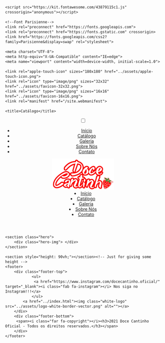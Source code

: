 <!DOCTYPE html>
<html lang="en">
<head>
    <link rel="stylesheet" href="catalogo-style.css">
    <link rel="stylesheet" href="../style.css">

    <script src="https://kit.fontawesome.com/43879115c1.js" crossorigin="anonymous"></script>
    
    <!--Font Parisienne-->
    <link rel="preconnect" href="https://fonts.googleapis.com">
    <link rel="preconnect" href="https://fonts.gstatic.com" crossorigin>
    <link href="https://fonts.googleapis.com/css2?family=Parisienne&display=swap" rel="stylesheet">
    
    <meta charset="UTF-8">
    <meta http-equiv="X-UA-Compatible" content="IE=edge">
    <meta name="viewport" content="width=device-width, initial-scale=1.0">
    
    <link rel="apple-touch-icon" sizes="180x180" href="../assets/apple-touch-icon.png">
    <link rel="icon" type="image/png" sizes="32x32" href="../assets/favicon-32x32.png">
    <link rel="icon" type="image/png" sizes="16x16" href="../assets/favicon-16x16.png">
    <link rel="manifest" href="/site.webmanifest">
    
    <title>Catálogo</title>
</head>
<body>          
    <header>
        <input class="ch" type="checkbox" id="chec">
        <label class="ch" for="chec">     
            <i class="fa fa-bars"></i>
        </label>
                <nav class="hm-list">
                    <ul>
                        <li><a href="../index.html">Início</a></li>
                        <li><a href="catalogo.html">Catálogo</a></li>
                        <li><a href="galeria.html">Galeria</a></li>
                        <li><a href="sobre-nos.html">Sobre Nós</a></li>
                        <li><a href="contato.html">Contato</a></li>
                    </ul>
                </nav>
</ul>
        <a href="../index.html"><img class="logo" src="../assets/logo-tpt-resized.png" alt=""></a>
        <nav>
            <a href="../index.html"><li class="a1">Início</li></a>
            <a href="catalogo.html"><li class="a2">Catálogo</li></a>
            <a href="galeria.html"><li class="a3">Galeria</li></a>
            <a href="sobre-nos.html"><li class="a4">Sobre Nós</li></a>
            <a href="contato.html"><li class="a5">Contato</li></a>
        </nav>
    </header>


    <section class="hero">
        <div class="hero-img"> </div>
    </section>

    <section style="height: 90vh;"></section><!-- Just for giving some height -->
    <footer>
        <div class="footer-top">
                <ul>
                 <a href="https://www.instagram.com/docecantinho.oficial/" target="_blank"><i class="fab fa-instagram"></i> Nos siga no Instagram!!!</a>
                </ul>
            <a href="../index.html"><img class="white-logo" src="../assets/logo-white-border-vector.png" alt=""></a> 
        </div>
        <div class="footer-bottom">
         <span><i class="far fa-copyright"></i><h3>2021 Doce Cantinho Oficial - Todos os direitos reservados.</h3></span>
        </div> 
    </footer>

</body>
</html>
